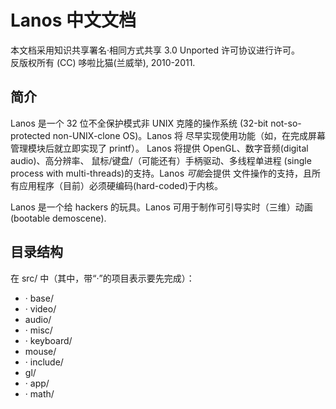 Lanos 中文文档
======================================================================
本文档采用知识共享署名·相同方式共享 3.0 Unported 许可协议进行许可。<br>
反版权所有 (CC) 哆啦比猫(兰威举), 2010-2011.

简介
------------------------------------------------------------
Lanos 是一个 32 位不全保护模式非 UNIX 克隆的操作系统
(32-bit not-so-protected non-UNIX-clone OS)。Lanos 将
尽早实现使用功能（如，在完成屏幕管理模块后就立即实现了 printf）。
Lanos 将提供 OpenGL、数字音频(digital audio)、高分辨率、
鼠标/键盘/（可能还有）手柄驱动、多线程单进程
(single process with multi-threads)的支持。Lanos *可能*会提供
文件操作的支持，且所有应用程序（目前）必须硬编码(hard-coded)于内核。

Lanos 是一个给 hackers 的玩具。Lanos 可用于制作可引导实时（三维）动画
(bootable demoscene).

目录结构
------------------------------------------------------------
在 src/ 中（其中，带“·”的项目表示要先完成）：
* · base/
* · video/
*   audio/
* · misc/
* · keyboard/
*   mouse/
* · include/
*   gl/
* · app/
* · math/

